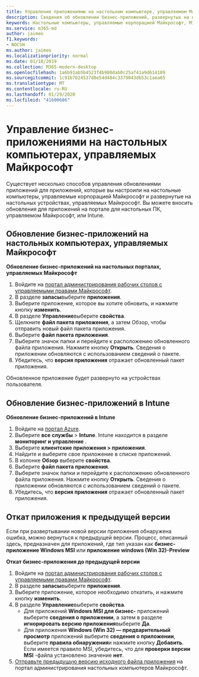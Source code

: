 ```yaml
---
title: Управление приложениями на настольном компьютере, управляемом Майкрософт
description: Сведения об обновлении бизнес-приложений, развернутых на настольных компьютерах, управляемых Майкрософт
keywords: Настольные компьютеры, управляемые корпорацией Майкрософт, Microsoft 365, служба, документация
ms.service: m365-md
author: jaimeo
f1.keywords:
- NOCSH
ms.author: jaimeo
ms.localizationpriority: normal
ms.date: 01/18/2019
ms.collection: M365-modern-desktop
ms.openlocfilehash: 1a6b91ab5b4523f4b980dab0c25af41a9d614189
ms.sourcegitcommit: 1c91b7b24537d0e54d484c3379043db53c1aea65
ms.translationtype: MT
ms.contentlocale: ru-RU
ms.lasthandoff: 01/29/2020
ms.locfileid: "41600686"
---
```

# <a name="manage-line-of-business-apps-in-microsoft-managed-desktop"></a>Управление бизнес-приложениями на настольных компьютерах, управляемых Майкрософт

<!--Application management -->

Существует несколько способов управления обновлениями приложений для приложений, которые вы настроили на настольные компьютеры, управляемые корпорацией Майкрософт и развернутые на настольных устройствах, управляемых Майкрософт. Вы можете вносить обновления для приложений на портале для настольных ПК, управляемом Майкрософт, или Intune. 

<span id="update-app-mmd" />

## <a name="update-line-of-business-apps-in-microsoft-managed-desktop"></a>Обновление бизнес-приложений на настольных компьютерах, управляемых Майкрософт

**Обновление бизнес-приложений на настольных порталах, управляемых Майкрософт**
1. Войдите на [портал администрирования рабочих столов с управляемыми правами Майкрософт](https://aka.ms/mmdportal).
2. В разделе **запасы**выберите **приложения**.  
3. Выберите приложение, которое вы хотите обновить, и нажмите кнопку **изменить**.
4. В разделе **Управление**выберите **свойства**. 
5. Щелкните **файл пакета приложения**, а затем Обзор, чтобы отправить новый файл пакета приложения.
6. Выберите **файл пакета приложения**.
7. Выберите значок папки и перейдите к расположению обновленного файла приложения. Нажмите кнопку **Открыть**. Сведения о приложении обновляются с использованием сведений о пакете.
8. Убедитесь, что **версия приложения** отражает обновленный пакет приложения. 

Обновленное приложение будет развернуто на устройствах пользователя.

<span id="update-app-intune" />

## <a name="update-line-of-business-apps-in-intune"></a>Обновление бизнес-приложений в Intune

**Обновление бизнес-приложений в Intune**
1. Войдите на [портал Azure](https://portal.azure.com).
2. Выберите **все службы** > **Intune**. Intune находится в разделе **мониторинг и управление** .
3. Выберите **клиентские приложения > приложения**.
4. Найдите и выберите свое приложение в списке приложений.
5. В колонке **Обзор** выберите **свойства**.
6. Выберите **файл пакета приложения**.
7. Выберите значок папки и перейдите к расположению обновленного файла приложения. Нажмите кнопку **Открыть**. Сведения о приложении обновляются с использованием сведений о пакете.
8. Убедитесь, что **версия приложения** отражает обновленный пакет приложения.

<span id="roll-back-app-mmd" />

## <a name="roll-back-an-app-to-a-previous-version"></a>Откат приложения к предыдущей версии

Если при развертывании новой версии приложения обнаружена ошибка, можно вернуться к предыдущей версии. Процесс, описанный здесь, предназначен для приложений, где тип указан как **бизнес-приложение Windows MSI** или **приложение windows (Win 32)-Preview**

**Откат бизнес-приложения до предыдущей версии**

1. Войдите на [портал администрирования рабочих столов с управляемыми правами Майкрософт](https://aka.ms/mmdportal).
2. В разделе **запасы**выберите **приложения**.  
3. Выберите приложение, которое необходимо откатить, и нажмите кнопку **изменить**.
4. В разделе **Управление**выберите **свойства**. 
    - Для приложений **Windows MSI для бизнес-** приложений выберите **сведения о приложении**, а затем в разделе **игнорировать версию приложения**выберите **Да**.
    - Для приложения **Windows (Win 32) — предварительный просмотр** приложений выберите **сведения о приложении**, выберите **правила обнаружения**и нажмите кнопку **Добавить**. 
    Если имеется правило MSI, убедитесь, что для **проверки версии MSI** -файла установлено значение **нет**.
5. [Отправьте предыдущую версию исходного файла приложения](../get-started/deploy-apps.md) на портал администрирования настольных компьютеров Майкрософт.  

